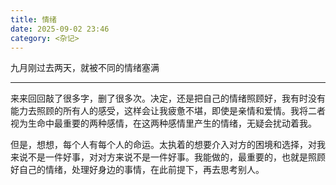 ```yaml
---
title: 情绪
date: 2025-09-02 23:46
category: <杂记>
---
```


九月刚过去两天，就被不同的情绪塞满

<!--more-->

--- 

来来回回敲了很多字，删了很多次。决定，还是把自己的情绪照顾好，我有时没有能力去照顾的所有人的感受，这样会让我疲惫不堪，即使是亲情和爱情。我将二者视为生命中最重要的两种感情，在这两种感情里产生的情绪，无疑会扰动着我。

但是，想想，每个人有每个人的命运。太执着的想要介入对方的困境和选择，对我来说不是一件好事，对对方来说不是一件好事。我能做的，最重要的，也就是照顾好自己的情绪，处理好身边的事情，在此前提下，再去思考别人。



